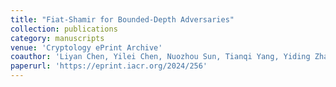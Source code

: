 ```yaml
---
title: "Fiat-Shamir for Bounded-Depth Adversaries"
collection: publications
category: manuscripts
venue: 'Cryptology ePrint Archive'
coauthor: 'Liyan Chen, Yilei Chen, Nuozhou Sun, Tianqi Yang, Yiding Zhang'
paperurl: 'https://eprint.iacr.org/2024/256'
---
```

